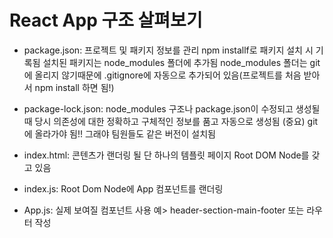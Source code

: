 # React App 구조 살펴보기
- package.json:
  프로젝트 및 패키지 정보를 관리
  npm installf로 패키지 설치 시 기록됨
  설치된 패키지는 node_modules 폴더에 추가됨
  node_modules 폴더는 git에 올리지 않기때문에 .gitignore에 자동으로 추가되어 있음(프로젝트를 처음 받아서 npm install 하면 됨!)

- package-lock.json:
  node_modules 구조나 package.json이 수정되고 생성될 때 당시 의존성에 대한 정확하고 구체적인 정보를 품고 자동으로 생성됨
  (중요) git에 올라가야 됨!!  그래야 팀원들도 같은 버전이 설치됨

- index.html:
  콘텐츠가 랜더링 될 단 하나의 템플릿 페이지
  Root DOM Node를 갖고 있음

- index.js:
  Root Dom Node에 App 컴포넌트를 랜더링

- App.js:
  실제 보여질 컴포넌트
  사용 예> header-section-main-footer 또는 라우터 작성
  